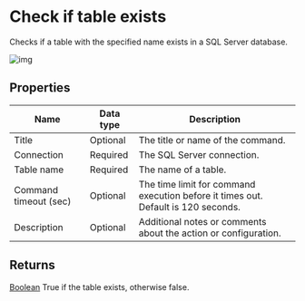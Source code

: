 # Check if table exists

Checks if a table with the specified name exists in a SQL Server database.

![img](https://profitbasedocs.blob.core.windows.net/flowimages/check-if-table-exist.png)

## Properties

| Name         | Data type       | Description                                       |
|--------------|-----------------|---------------------------------------------------|
| Title           | Optional | The title or name of the command.        |
| Connection    | Required   | The SQL Server connection. |
| Table name   | Required   | The name of a table. |
|Command timeout (sec) | Optional | The time limit for command execution before it times out. Default is 120 seconds.|
| Description   | Optional | Additional notes or comments about the action or configuration. |

## Returns

[Boolean](https://learn.microsoft.com/en-us/dotnet/api/system.boolean) True if the table exists, otherwise false.

